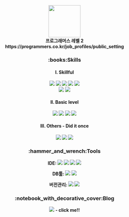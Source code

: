 <p align="center"><img src="https://user-images.githubusercontent.com/70655507/159471990-9ed7e900-b742-42a6-92d3-54f9483607bc.png" height="100"><br>
  <b>프로그래머스 레벨 2<b/><br>
  https://programmers.co.kr/job_profiles/public_setting  <br>
</p>




<h3 align="center">:books:Skills</h3>

<h4><p align="center">I. Skillful</p></h4>

<div align="center">
  
  <!-- 스프링 -->
  <img src="https://img.shields.io/badge/-Spring_Boot-6DB33F?logo=Spring Boot&logoColor=white">
  <img src="https://img.shields.io/badge/-Spring security-6DB33F?logo=springsecurity&logoColor=white">
  
  <!-- 자바 -->
  <img src="https://img.shields.io/badge/-Java-007396?logo=java&logoColor=">
  <img src="https://img.shields.io/badge/-JSP-007396?logo=java&logoColor=">
  <img src="https://img.shields.io/badge/-JPA-59666C?logo=Hibernate&logoColor=white"><br>
  
  <img src="https://img.shields.io/badge/-Apache tomcat-F8DC75?logo=apachetomcat&logoColor=black">
  <img src="https://img.shields.io/badge/-Oracle-F80000?logo=oracle&logoColor=">
</div>

<h4><p align="center">II. Basic level</p></h4>
<div align="center">
  <img src="https://img.shields.io/badge/-AWS_Elastic_Beanstalk-64415?logo=iCloud&logoColor=white">
  <img src="https://img.shields.io/badge/-AWS_RDS-0056D2?logo=Microsoft Access&logoColor=">
  <img src="https://img.shields.io/badge/-Docker-2496ED?logo=Docker&logoColor=white"> 
  <img src="https://img.shields.io/badge/-Travis_CI-3EAAAF?logo=Travis CI&logoColor=white"> 
</div>

<h4><p align="center">III. Others - Did it once</p></h4>
<div align="center">
  <img src="https://img.shields.io/badge/-jQuery-0769AD?logo=jquery&logoColor=">
  <img src="https://img.shields.io/badge/-Kotlin-7F52FF?logo=kotlin&logoColor=white">
  <img src="https://img.shields.io/badge/-Firebase-3D03A7?logo=firebase&logoColor="> 
</div>

<h3 align="center">​:hammer_and_wrench:​Tools</h3>

<div align="center">
  
  IDE: 
  <img src="https://img.shields.io/badge/-IntelliJ-000000?logo=IntelliJ IDEA&logoColor=">
  <img src="https://img.shields.io/badge/-Eclipse-2C2255?logo=eclipseide&logoColor=">
  <img src="https://img.shields.io/badge/-STS-6DB33F?logo=spring&logoColor=white">
  <img src="https://img.shields.io/badge/-Android studio-3DDC84?logo=androidstudio&logoColor=white"><br>
 
  DB툴:
  <img src="https://img.shields.io/badge/-SQL Developer-F80000?logo=oracle&logoColor=">
  <img src="https://img.shields.io/badge/-MySQL Workbench-4479A1?logo=MySQL&logoColor=white"><br>
  
  버전관리:
  <img src="https://img.shields.io/badge/-Git-F05032?logo=git&logoColor=white"> 
  <img src="https://img.shields.io/badge/-GitHub-F05032?logo=GitHub&logoColor=white">
</div>

<h3 align="center">​:notebook_with_decorative_cover:​Blog</h3>

<div align="center">
  <a href="https://dev-connor.github.io/" target="_blank"><img src="https://img.shields.io/badge/-Blog-222222?logo=github&logoColor="></a> - click me!!
</div>
